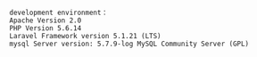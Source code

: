     development environment：
    Apache Version 2.0
    PHP Version 5.6.14
    Laravel Framework version 5.1.21 (LTS)
    mysql Server version: 5.7.9-log MySQL Community Server (GPL)
